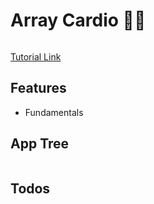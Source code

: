 # Array Cardio 💪💪

<img src="" />

[Tutorial Link]()

## Features

- Fundamentals

## App Tree

```bash

```

## Todos